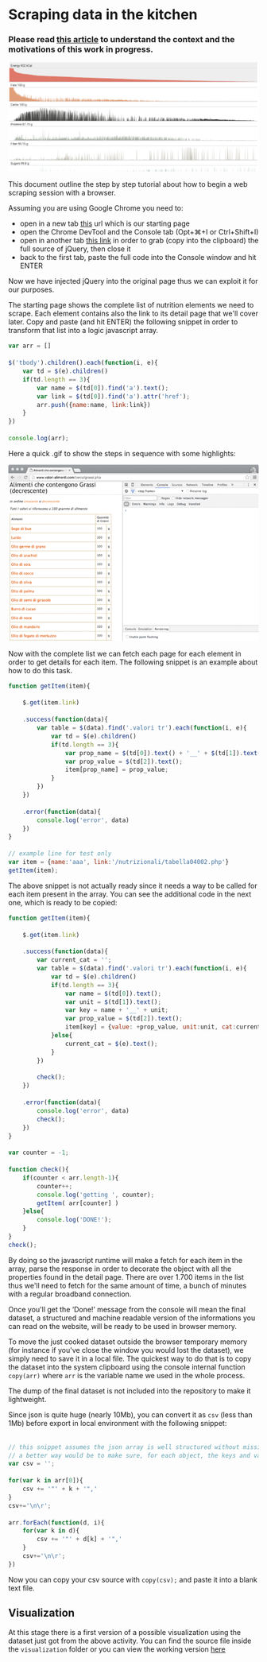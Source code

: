 # Scraping data in the kitchen


### Please read [this article](https://goo.gl/HvQsfu) to understand the context and the motivations of this work in progress.


![image](images/viz.png)


This document outline the step by step tutorial about how to begin a web scraping session with a browser. 

Assuming you are using Google Chrome you need to:

- open in a new tab [this](http://www.valori-alimenti.com/cerca/grassi.php) url which is our starting page
- open the Chrome DevTool and the Console tab (Opt+⌘+I or Ctrl+Shift+I)
- open in another tab [this link](http://code.jquery.com/jquery-2.1.4.min.js) in order to grab (copy into the clipboard) the full source of jQuery, then close it
- back to the first tab, paste the full code into the Console window and hit ENTER

Now we have injected jQuery into the original page thus we can exploit it for our purposes.

The starting page shows the complete list of nutrition elements we need to scrape. 
Each element contains also the link to its detail page that we'll cover later.
Copy and paste (and hit ENTER) the following snippet in order to transform that list into a logic javascript array.


```javascript
var arr = []

$('tbody').children().each(function(i, e){
    var td = $(e).children()
    if(td.length == 3){
		var name = $(td[0]).find('a').text();
		var link = $(td[0]).find('a').attr('href');
		arr.push({name:name, link:link})
    }
})

console.log(arr);
```

Here a quick .gif to show the steps in sequence with some highlights:

![image](images/scraping.gif)

Now with the complete list we can fetch each page for each element in order to get details for each item. The following snippet is an example about how to do this task.

```javascript
function getItem(item){
	
	$.get(item.link)

	.success(function(data){
		var table = $(data).find('.valori tr').each(function(i, e){
			var td = $(e).children()
			if(td.length == 3){
				var prop_name = $(td[0]).text() + '__' + $(td[1]).text();
				var prop_value = $(td[2]).text();
				item[prop_name] = prop_value;
			}
		})
	})

	.error(function(data){
		console.log('error', data)
	})
}

// example line for test only
var item = {name:'aaa', link:'/nutrizionali/tabella04002.php'}
getItem(item);

```


The above snippet is not actually ready since it needs a way to be called for each item present in the array. 
You can see the additional code in the next one, which is ready to be copied:



```javascript
function getItem(item){
	
	$.get(item.link)

	.success(function(data){
		var current_cat = '';
		var table = $(data).find('.valori tr').each(function(i, e){
			var td = $(e).children()
			if(td.length == 3){
				var name = $(td[0]).text();
				var unit = $(td[1]).text();
				var key = name + '__' + unit;
				var prop_value = $(td[2]).text();
				item[key] = {value: +prop_value, unit:unit, cat:current_cat};
			}else{
				current_cat = $(e).text();
			}
		})

		check();		
	})

	.error(function(data){
		console.log('error', data)
		check();
	})
}

var counter = -1;

function check(){
	if(counter < arr.length-1){
		counter++;
		console.log('getting ', counter);
		getItem( arr[counter] )
	}else{
		console.log('DONE!');
	}
}
check();
```


By doing so the javascript runtime will make a fetch for each item in the array, parse the response in order to decorate the object with all the properties found in the detail page. There are over 1.700 items in the list thus we'll need to fetch for the same amount of time, a bunch of minutes with a regular broadband connection.

Once you'll get the ‘Done!’ message from the console will mean the final dataset, a structured and machine readable version of the informations you can read on the website, will be ready to be used in browser memory.

To move the just cooked dataset outside the browser temporary memory (for instance if you've close the window you would lost the dataset), we simply need to save it in a local file.
The quickest way to do that is to copy the dataset into the system clipboard using the console internal function ```copy(arr)``` where ```arr``` is the variable name we used in the whole process.

The dump of the final dataset is not included into the repository to make it lightweight.

Since json is quite huge (nearly 10Mb), you can convert it as ```csv``` (less than 1Mb) before export in local environment with the following snippet:

```javascript

// this snippet assumes the json array is well structured without missing keys
// a better way would be to make sure, for each object, the keys and values are correct and present
var csv = '';

for(var k in arr[0]){
	csv += '"' + k + '",'
}
csv+='\n\r';

arr.forEach(function(d, i){
	for(var k in d){
		csv += '"' + d[k] + '",'
	}
	csv+='\n\r';
})

```

Now you can copy your csv source with ```copy(csv);``` and paste it into a blank text file.

## Visualization

At this stage there is a first version of a possible visualization using the dataset just got from the above activity.
You can find the source file inside the ```visualization``` folder or you can view the working version [here](http://bl.ocks.org/abusedmedia/9a5abb33f4d45703c016)
